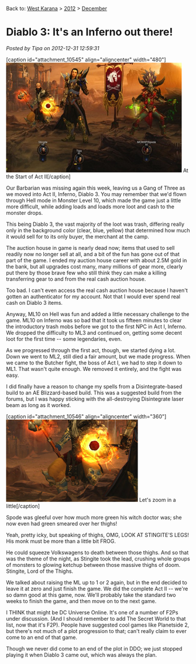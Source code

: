 Back to: [West Karana](/posts/westkarana.md) > [2012](/posts/2012/westkarana.md) > [December](./westkarana.md)
# Diablo 3: It's an Inferno out there!

*Posted by Tipa on 2012-12-31 12:59:31*

[caption id="attachment\_10545" align="aligncenter" width="480"][![](../../../uploads/2012/12/Diablo-III-2012-12-30-22-02-19-12-480x300.jpg "At the Start of Act II")](../../../uploads/2012/12/Diablo-III-2012-12-30-22-02-19-12.jpg) At the Start of Act II[/caption]

Our Barbarian was missing again this week, leaving us a Gang of Three as we moved into Act II, Inferno, Diablo 3. You may remember that we'd flown through Hell mode in Monster Level 10, which made the game just a little more difficult, while adding loads and loads more loot and cash to the monster drops.

This being Diablo 3, the vast majority of the loot was trash, differing really only in the background color (clear, blue, yellow) that determined how much it would sell for to its only buyer, the merchant at the camp.

The auction house in game is nearly dead now; items that used to sell readily now no longer sell at all, and a bit of the fun has gone out of that part of the game. I ended my auction house career with about 2.5M gold in the bank, but all upgrades cost many, many millions of gear more, clearly put there by those brave few who still think they can make a killing transferring gear to and from the real cash auction house.

Too bad. I can't even access the real cash auction house because I haven't gotten an authenticator for my account. Not that I would ever spend real cash on Diablo 3 items.

Anyway, ML10 on Hell was fun and added a little necessary challenge to the game. ML10 on Inferno was so bad that it took us fifteen minutes to clear the introductory trash mobs before we got to the first NPC in Act I, Inferno. We dropped the difficulty to ML3 and continued on, getting some decent loot for the first time -- some legendaries, even.

As we progressed through the first act, though, we started dying a lot. Down we went to ML2, still died a fair amount, but we made progress. When we came to the Butcher fight, the boss of Act I, we had to step it down to ML1. That wasn't quite enough. We removed it entirely, and the fight was easy.

I did finally have a reason to change my spells from a Disintegrate-based build to an AE Blizzard-based build. This was a suggested build from the forums, but I was happy sticking with the all-destroying Disintegrate laser beam as long as it worked.

[caption id="attachment\_10546" align="aligncenter" width="360"][![](../../../uploads/2012/12/Diablo-III-2012-12-30-22-02-19-013.jpg "Let's zoom in a little")](../../../uploads/2012/12/Diablo-III-2012-12-30-22-02-19-013.jpg) Let's zoom in a little[/caption]

Spode was gleeful over how much more green his witch doctor was; she now even had green smeared over her thighs!

Yeah, pretty icky, but speaking of thighs, OMG, LOOK AT STINGITE'S LEGS! His monk must be more than a little bit FROG.

He could squeeze Volkswagens to death between those thighs. And so that was the theme of the night, as Stingite took the lead, crushing whole groups of monsters to glowing ketchup between those massive thighs of doom. Stingite, Lord of the Thighs.

We talked about raising the ML up to 1 or 2 again, but in the end decided to leave it at zero and just finish the game. We did the complete Act II -- we're so damn good at this game, now. We'll probably take the standard two weeks to finish the game, and then move on to the next game.

I THINK that might be DC Universe Online. It's one of a number of F2Ps under discussion. (And I should remember to add The Secret World to that list, now that it's F2P). People have suggested cool games like Planetside 2, but there's not much of a plot progression to that; can't really claim to ever come to an end of that game.

Though we never did come to an end of the plot in DDO; we just stopped playing it when Diablo 3 came out, which was always the plan.
